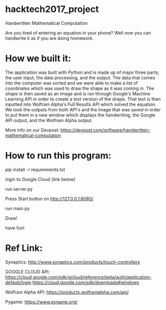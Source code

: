 # hacktech2017_project
Handwritten Mathematical Computation

Are you tired of entering an equation in your phone? Well now you can handwrite it as if you are doing homework.

# How we built it:
The application was built with Python and is made up of major three parts; the user input, the data processing, and the output. The data that comes into the computer was sorted and we were able to make a list of coordinates which was used to draw the shape as it was coming in. The shape is then saved as an image and is ran through Google's Machine Learning API in order to create a text version of the shape. That text is then inputted into Wolfram Alpha's Full Results API which solved the equation. We took the outputs from both API's and the Image that was saved in order to put them in a new window which displays the handwriting, the Google API output, and the Wolfram Alpha output.

More info on our Devpost:
https://devpost.com/software/handwritten-mathematical-computation

# How to run this program:

pip install -r requirements.txt

login to Google Cloud (link below)

run server.py

Press Start button on http://127.0.0.1:8080/

run main.py

Draw!

have fun!

# Ref Link:
Synaptics:
http://www.synaptics.com/products/touch-controllers

GOOGLE CLOUD API:
https://cloud.google.com/sdk/gcloud/reference/beta/auth/application-default/login
https://cloud.google.com/sdk/downloads#windows

Wolfram Alpha API:
https://products.wolframalpha.com/api/

Pygame:
https://www.pygame.org/
